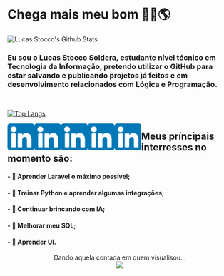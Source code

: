 # Chega mais meu bom 🐱‍👤🌎
![Lucas Stocco's Github Stats](https://github-readme-stats.vercel.app/api?username=LucasStoccoSoldera&theme=radical&show_icons=true)
<br>
###     Eu sou o Lucas Stocco Soldera, estudante nível técnico em Tecnologia da Informação, pretendo utilizar o GitHub para estar salvando e publicando projetos já feitos e em desenvolvimento relacionados com Lógica e Programação.
<br>

[![Top Langs](https://github-readme-stats.vercel.app/api/top-langs/?username=LucasStoccoSoldera&langs_count=6&theme=radical)](https://github.com/anuraghazra/github-readme-stats)

<a href="https://www.linkedin.com/in/lucas-stocco-soldera-7b30101b1/">
<img align="left" float="left" alt="Lucas Stocco Soldera | Linkedin" width="60px" src="/linkedin.png" />
</a> <a href="https://www.linkedin.com/in/lucas-stocco-soldera-7b30101b1/">
<img align="left" float="left" alt="Lucas Stocco Soldera | Linkedin" width="60px" src="/linkedin.png" />
</a> <a href="https://www.linkedin.com/in/lucas-stocco-soldera-7b30101b1/">
<img align="left" float="left" alt="Lucas Stocco Soldera | Linkedin" width="60px" src="/linkedin.png" />
</a> <a href="https://www.linkedin.com/in/lucas-stocco-soldera-7b30101b1/">
<img align="left" float="left" alt="Lucas Stocco Soldera | Linkedin" width="60px" src="/linkedin.png" />
</a> <a href="https://www.linkedin.com/in/lucas-stocco-soldera-7b30101b1/">
<img align="left" float="left" alt="Lucas Stocco Soldera | Linkedin" width="60px" src="/linkedin.png" />
</a>

## Meus príncipais interresses no momento são:

#### - 💢 Aprender Laravel o máximo possível;

#### - 💢 Treinar Python e aprender algumas integrações;

#### - 💢 Continuar brincando com IA;

#### - 💢 Melhorar meu SQL;

#### - 💢 Aprender UI.

<p align="center"> 
Dando aquela contada em quem visualisou...<br>
  <img src="https://profile-counter.glitch.me/LucasStoccoSoldera/count.svg" />
</p>
